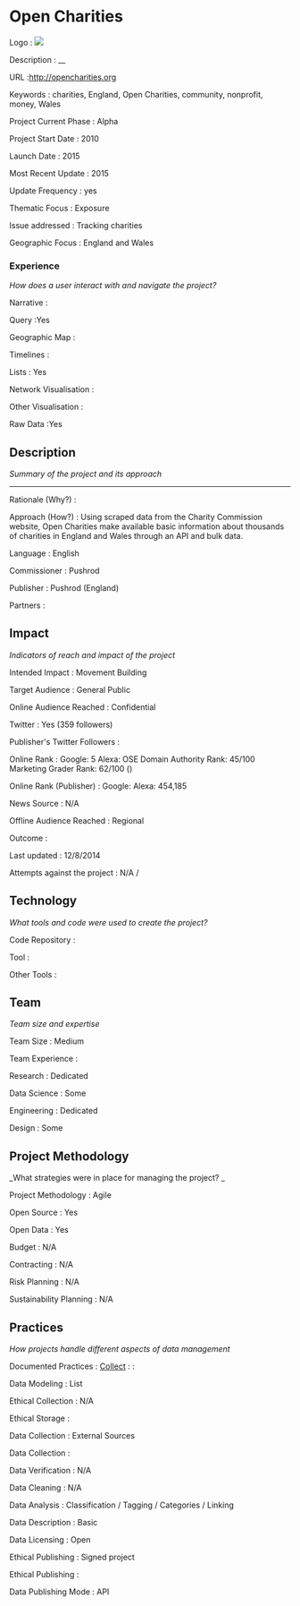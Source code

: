 # Open Charities

Logo
: ![](N/A)

Description
: __

URL
:http://opencharities.org


Keywords
: charities, England, Open Charities, community, nonprofit, money, Wales



Project Current Phase
: Alpha

    

Project Start Date
: 2010



Launch Date
: 2015



Most Recent Update
: 2015



Update Frequency
: yes



Thematic Focus
: Exposure



Issue addressed
: Tracking charities 



Geographic Focus
: England and Wales


### Experience

_How does a user interact with and navigate the project?_

Narrative
:  

Query
:Yes 

Geographic Map
:  

Timelines
:  

Lists
: Yes 

Network Visualisation
:  

Other Visualisation
:   

Raw Data 
:Yes

## Description

_Summary of the project and its approach_

____


Rationale (Why?)
: 



Approach (How?)
: Using scraped data from the Charity Commission website, Open Charities make available basic information about thousands of charities in England and Wales through an API and bulk data. 



Language
: English



Commissioner
: Pushrod



Publisher
: Pushrod (England)



Partners
: 


## Impact

_Indicators of reach and impact of the project_

Intended Impact
: Movement Building



Target Audience
: General Public



Online Audience Reached
: Confidential



Twitter
: Yes (359 followers)



Publisher's Twitter Followers
: 



Online Rank
:  Google: 5   Alexa:   OSE Domain Authority Rank: 45/100 Marketing Grader Rank: 62/100 ()


Online Rank (Publisher)
:  Google:   Alexa: 454,185



News Source
: N/A



Offline Audience Reached
: Regional 



Outcome
: 



Last updated
: 12/8/2014


Attempts against the project
: N/A  / 


## Technology

_What tools and code were used to create the project?_

Code Repository
: []()



Tool
: 



Other Tools
: 


## Team

_Team size and expertise_

Team Size
: Medium



Team Experience
:  

Research
: Dedicated 

Data Science
: Some 

Engineering
:  Dedicated

Design
: Some


## Project Methodology

_What strategies were in place for managing the project? _

Project Methodology
: Agile



Open Source
: Yes



Open Data
: Yes



Budget
: N/A



Contracting
: N/A



Risk Planning
: N/A



Sustainability Planning
: N/A



## Practices

_How projects handle different aspects of data management_

Documented Practices
: [Collect](http://opencharities.org/info/about) 
: []()
: []()


Data Modeling
: List



Ethical Collection
: N/A



Ethical Storage
: 



Data Collection
: External Sources



Data Collection
: 



Data Verification
: N/A



Data Cleaning
: N/A



Data Analysis
: Classification / Tagging / Categories / Linking



Data Description
: Basic



Data Licensing
: Open



Ethical Publishing
: Signed project



Ethical Publishing
: 



Data Publishing Mode
: API
